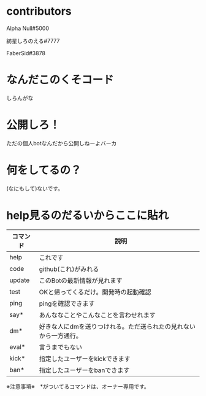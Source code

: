 # contributors
Alpha Null#5000

紡星しろのえる#7777

FaberSid#3878

# なんだこのくそコード
しらんがな

# 公開しろ！
ただの個人botなんだから公開しねーよバーカ

# 何をしてるの？
(なにもして)ないです。

# help見るのだるいからここに貼れ
| コマンド |　説明 |
----|---- 
| help | これです |
| code | github(これ)がみれる |
| update | このBotの最新情報が見れます　|
| test | OKと帰ってくるだけ。開発時の起動確認 |
| ping | pingを確認できます |
| say* | あんななことやこんなことを言わせれます |
| dm* | 好きな人にdmを送りつけれる。ただ送られたの見れないから一方通行。 |
| eval* | 言うまでもない |
| kick* | 指定したユーザーをkickできます |
| ban* | 指定したユーザーをbanできます |


※注意事項※　*がついてるコマンドは、オーナー専用です。

